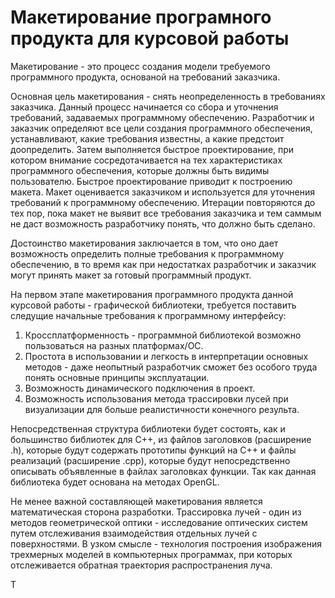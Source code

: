# Макетирование програмного продукта для курсовой работы
Макетирование - это процесс создания модели требуемого программного продукта, основаной на требований заказчика.

Основная цель макетирования - снять неопределенность в требованиях заказчика. Данный процесс начинается со сбора и уточнения требований, задаваемых программному обеспечению. Разработчик и заказчик определяют все цели создания программного обеспечения, устанавливают, какие требования известны, а какие предстоит доопределить. Затем выполняется быстрое проектирование, при котором внимание сосредотачивается на тех характеристиках программного обеспечения, которые должны быть видимы пользователю. Быстрое проектирование приводит к построению макета. Макет оценивается заказчиком и используется для уточнения требований к программному обеспечению. Итерации повторяются до тех пор, пока макет не выявит все требования заказчика и тем саммым не даст возможность разработчику понять, что должно быть сделано.

Достоинство макетирования заключается в том, что оно дает возможность определить полные требования к программному обеспечению, в то время как при недостатках разработчик и заказчик могут принять макет за готовый программный продукт.

На первом этапе макетирования программного продукта данной курсовой работы - графической библиотеки, требуется поставить следущие начальные требования к программному интерфейсу:
1. Кроссплатформенность - программной библиотекой возможно пользоваться на разных платформах/ОС.
2. Простота в использовании и легкость в интерпретации основных методов - даже неопытный разработчик сможет без особого труда понять основные принципы эксплуатации.
3. Возможность динамического подключения в проект.
4. Возможность использования метода трассировки лусей при визуализации для больше реалистичности конечного результа.

Непосредственная структура библиотеки будет состоять, как и большинство библиотек для C++, из файлов заголовков (расширение .h), которые будут содержать прототипы функций на C++ и файлы реализаций (расширение .cpp), которые будут непосредственно описывать объявленные в файлах заголовках функции. Так как данная библиотека будет основана на методах OpenGL. 

Не менее важной составляющей макетирования является математическая сторона разработки. Трассировка лучей - один из методов геометрической оптики - исследование оптических систем путем отслеживания взаимодействия отдельных лучей с поверхностями. В узком смысле - технология построения изображения трехмерных моделей в компьютерных программах, при которых отслеживается обратная траектория распространения луча. 

Т

